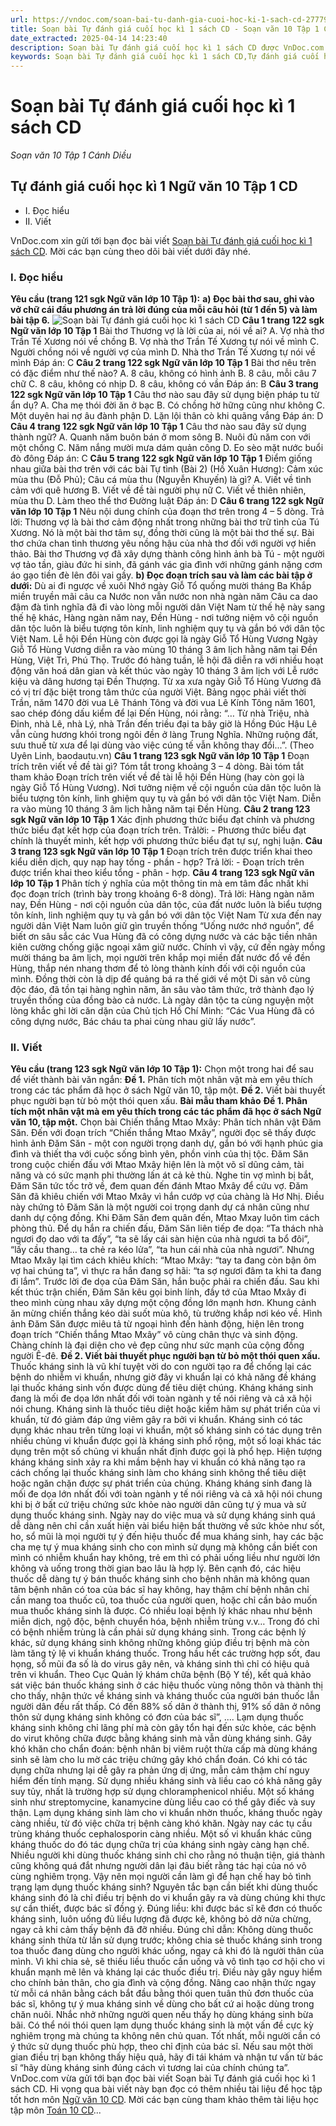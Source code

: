 ```yaml
---
url: https://vndoc.com/soan-bai-tu-danh-gia-cuoi-hoc-ki-1-sach-cd-277796
title: Soạn bài Tự đánh giá cuối học kì 1 sách CD - Soạn văn 10 Tập 1 Cánh Diều - VnDoc.com
date_extracted: 2025-04-14 14:23:40
description: Soạn bài Tự đánh giá cuối học kì 1 sách CD được VnDoc.com sưu tầm và xin gửi tới bạn đọc cùng tham khảo.
keywords: Soạn bài Tự đánh giá cuối học kì 1 sách CD,Tự đánh giá cuối học kì 1,soạn Tự đánh giá cuối học kì 1,soạn văn Tự đánh giá cuối học kì 1,soạn văn 10,ngữ văn 10 CD
---
```


# Soạn bài Tự đánh giá cuối học kì 1 sách CD
 _Soạn văn 10 Tập 1 Cánh Diều_
## Tự đánh giá cuối học kì 1 Ngữ văn 10 Tập 1 CD
  * I. Đọc hiểu
  * II. Viết

VnDoc.com xin gửi tới bạn đọc bài viết [Soạn bài Tự đánh giá cuối học kì 1 sách CD](<https://vndoc.com/soan-bai-tu-danh-gia-cuoi-hoc-ki-1-sach-cd-277796>). Mời các bạn cùng theo dõi bài viết dưới đây nhé.
### I. Đọc hiểu
**Yêu cầu \(trang 121 sgk Ngữ văn lớp 10 Tập 1\):**
**a\) Đọc bài thơ sau, ghi vào vở chữ cái đầu phương án trả lời đúng của mỗi câu hỏi \(từ 1 đến 5\) và làm bài tập 6.**
![Soạn bài Tự đánh giá cuối học kì 1 sách CD](https://i.vdoc.vn/data/image/2022/10/10/soan-bai-tu-danh-gia-cuoi-hoc-ki-1-1.jpg)
**Câu 1 trang 122 sgk Ngữ văn lớp 10 Tập 1**
Bài thơ Thương vợ là lời của ai, nói về ai?
A. Vợ nhà thơ Trần Tế Xương nói về chồng
B. Vợ nhà thơ Trần Tế Xương tự nói về mình
C. Người chồng nói về người vợ của mình
D. Nhà thơ Trần Tế Xương tự nói về mình
Đáp án: C
**Câu 2 trang 122 sgk Ngữ văn lớp 10 Tập 1**
Bài thơ nêu trên có đặc điểm như thế nào?
A. 8 câu, không có hình ảnh
B. 8 câu, mỗi câu 7 chữ
C. 8 câu, không có nhịp
D. 8 câu, không có vần
Đáp án: B
**Câu 3 trang 122 sgk Ngữ văn lớp 10 Tập 1**
Câu thơ nào sau đây sử dụng biện pháp tu từ ẩn dụ?
A. Cha mẹ thói đời ăn ở bạc
B. Có chồng hờ hững cũng như không
C. Một duyên hai nợ âu đành phận
D. Lặn lội thân cò khi quãng vắng
Đáp án: D
**Câu 4 trang 122 sgk Ngữ văn lớp 10 Tập 1**
Câu thơ nào sau đây sử dụng thành ngữ?
A. Quanh năm buôn bán ở mom sông
B. Nuôi đủ năm con với một chồng
C. Năm nắng mười mưa dám quản công
D. Eo sèo mặt nước buổi đò đông
Đáp án: C
**Câu 5 trang 122 sgk Ngữ văn lớp 10 Tập 1**
Điểm giống nhau giữa bài thơ trên với các bài Tự tình \(Bài 2\) \(Hồ Xuân Hương\): Cảm xúc mùa thu \(Đỗ Phủ\); Câu cá mùa thu \(Nguyễn Khuyến\) là gì?
A. Viết về tình cảm với quê hương
B. Viết về đề tài người phụ nữ
C. Viết về thiên nhiên, mùa thu
D. Làm theo thể thơ Đường luật
Đáp án: D
**Câu 6 trang 122 sgk Ngữ văn lớp 10 Tập 1**
Nêu nội dung chính của đoạn thơ trên trong 4 – 5 dòng.
Trả lời:
Thương vợ là bài thơ cảm động nhất trong những bài thơ trữ tình của Tú Xương. Nó là một bài thơ tâm sự, đồng thời cũng là một bài thơ thế sự. Bài thơ chứa chan tình thương yêu nồng hậu của nhà thơ đối với người vợ hiền thảo. Bài thơ Thương vợ đã xây dựng thành công hình ảnh bà Tú - một người vợ tảo tần, giàu đức hi sinh, đã gánh vác gia đình với những gánh nặng cơm áo gạo tiền đè lên đôi vai gầy.
**b\) Đọc đoạn trích sau và làm các bài tập ở dưới:**
Dù ai đi ngược về xuôi
Nhớ ngày Giỗ Tổ quống mười tháng Ba
Khắp miền truyền mãi câu ca
Nước non vẫn nước non nhà ngàn năm
Câu ca dao đậm đà tình nghĩa đã đi vào lòng mỗi người dân Việt Nam từ thế hệ này sang thế hệ khác, Hàng ngàn năm nay, Đền Hùng - nơi tưởng niệm vô cội nguồn dân tộc luôn là biểu tượng tôn kính, linh nghiệm quy tụ và gắn bó với dân tộc Việt Nam.
Lễ hội Đền Hùng còn được gọi là ngày Giỗ Tổ Hùng Vương
Ngày Giỗ Tổ Hùng Vương diễn ra vào mùng 10 tháng 3 âm lịch hằng năm tại Đền Hùng, Việt Trì, Phú Thọ. Trước đó hàng tuần, lễ hội đã diễn ra với nhiều hoạt động văn hoá dân gian và kết thúc vào ngày 10 tháng 3 âm lịch với Lễ rước kiệu và dâng hương tại Đền Thượng.
Từ xa xưa ngày Giỗ Tổ Hùng Vương đã có vị trí đặc biệt trong tâm thức của người Việt. Bảng ngọc phải viết thời Trần, năm 1470 đời vua Lê Thánh Tông và đời vua Lê Kính Tông năm 1601, sao chép đóng dấu kiểm để lại Đến Hùng, nói rằng: “… Từ nhà Triệu, nhà Đinh, nhà Lê, nhà Lý, nhà Trần đến triều đại ta bây giờ là Hồng Đúc Hậu Lê vẫn cùng hương khói trong ngôi đền ở làng Trung Nghĩa. Những ruộng đất, sưu thuế từ xưa để lại dùng vào việc cúng tế vẫn không thay đổi...”.
\(Theo Uyên Linh, baodautu.vn\)
**Câu 1 trang 123 sgk Ngữ văn lớp 10 Tập 1**
Đoạn trích trên viết về đề tài gì? Tóm tắt trong khoảng 3 – 4 dòng.
Bài tóm tắt tham khảo
Đoạn trích trên viết về đề tài lễ hội Đền Hùng \(hay còn gọi là ngày Giỗ Tổ Hùng Vương\). Nơi tưởng niệm về cội nguồn của dân tộc luôn là biểu tượng tôn kính, linh ghiệm quy tụ và gắn bó với dân tộc Việt Nam. Diễn ra vào mùng 10 tháng 3 âm lịch hằng năm tại Đền Hùng.
**Câu 2 trang 123 sgk Ngữ văn lớp 10 Tập 1**
Xác định phương thức biểu đạt chính và phương thức biểu đạt kết hợp của đoạn trích trên.
Trảlời:
\- Phương thức biểu đạt chính là thuyết minh, kết hợp với phương thức biểu đạt tự sự, nghị luận.
**Câu 3 trang 123 sgk Ngữ văn lớp 10 Tập 1**
Đoạn trích trên được triển khai theo kiểu diễn dịch, quy nạp hay tống - phần - hợp?
Trả lời:
\- Đoạn trích trên được triển khai theo kiểu tổng - phân - hợp.
**Câu 4 trang 123 sgk Ngữ văn lớp 10 Tập 1**
Phân tích ý nghĩa của một thông tin mà em tâm đắc nhất khi đọc đoạn trích \(trình bày trong khoảng 6-8 dòng\).
Trả lời:
Hàng ngàn năm nay, Đền Hùng - nơi cội nguồn của dân tộc, của đất nước luôn là biểu tượng tôn kính, linh nghiệm quy tụ và gắn bó với dân tộc Việt Nam
Từ xưa đến nay người dân Việt Nam luôn giữ gìn truyền thống “Uống nước nhớ nguồn”, để biết ơn sâu sắc các Vua Hùng đã có công dựng nước và các bậc tiền nhân kiên cường chống giặc ngoại xâm giữ nước. Chính vì vậy, cứ đến ngày mồng mười tháng ba âm lịch, mọi người trên khắp mọi miền đất nước đổ về đền Hùng, thắp nén nhang thơm để tỏ lòng thành kính đối với cội nguồn của mình. Đồng thời còn là dịp để quảng bá ra thế giới về một Di sản vô cùng độc đáo, đã tồn tại hàng nghìn năm, ăn sâu vào tâm thức, trở thành đạo lý truyền thống của đồng bào cả nước. Là ngày dân tộc ta cùng nguyện một lòng khắc ghi lời căn dặn của Chủ tịch Hồ Chí Minh: “Các Vua Hùng đã có công dựng nước, Bác cháu ta phai cùng nhau giữ lấy nước”.
### II. Viết
**Yêu cầu \(trang 123 sgk Ngữ văn lớp 10 Tập 1\):**
Chọn một trong hai để sau để viết thành bài văn ngắn:
**Đề 1.** Phân tích một nhân vật mà em yêu thích trong các tác phẩm đã học ở sách Ngữ văn 10, tập một.
**Đề 2.** Viết bài thuyết phục người bạn từ bỏ một thói quen xấu.
**Bài mẫu tham khảo**
**Đề 1. Phân tích một nhân vật mà em yêu thích trong các tác phẩm đã học ở sách Ngữ văn 10, tập một.**
Chọn bài Chiến thắng Mtao Mxây: Phân tích nhân vật Đăm Săn.
Đến với đoạn trích “Chiến thắng Mtao Mxây”, người đọc sẽ thấy được hình ảnh Đăm Săn - một con người trọng danh dự, gắn bó với hạnh phúc gia đình và thiết tha với cuộc sống bình yên, phồn vinh của thị tộc.
Đăm Săn trong cuộc chiến đấu với Mtao Mxây hiện lên là một võ sĩ dũng cảm, tài năng và có sức mạnh phi thường lấn át cả kẻ thù. Nghe tin vợ mình bị bắt, Đăm Săn tức tốc trở về, đem quan đến đánh Mtao Mxây để cứu vợ. Đăm Săn đã khiêu chiến với Mtao Mxây vì hắn cướp vợ của chàng là Hơ Nhị. Điều này chứng tỏ Đăm Săn là một người coi trọng danh dự cá nhân cũng như danh dự cộng đồng. Khi Đăm Săn đem quân đến, Mtao Mxay luôn tìm cách phòng thủ. Để dụ hắn ra chiến đấu, Đăm Săn liên tiếp đe dọa: “Ta thách nhà ngươi đọ dao với ta đấy”, “ta sẽ lấy cái sàn hiện của nhà ngươi ta bổ đôi”, “lấy cầu thang… ta chẻ ra kéo lửa”, “ta hun cái nhà của nhà ngươi”. Nhưng Mtao Mxây lại tìm cách khiêu khích: “Mtao Mxây: “tay ta đang còn bận ôm vợ hai chúng ta”, vì thực ra hắn đang sợ hãi: “ta sợ ngươi đâm ta khi ta đang đi lắm”. Trước lời đe dọa của Đăm Săn, hắn buộc phải ra chiến đấu.
Sau khi kết thúc trận chiến, Đăm Săn kêu gọi binh lính, đầy tớ của Mtao Mxây đi theo mình cùng nhau xây dựng một cộng đồng lớn mạnh hơn. Khung cảnh ăn mừng chiến thắng kéo dài suốt mùa khô, tù trưởng khắp nơi kéo về. Hình ảnh Đăm Săn được miêu tả từ ngoại hình đến hành động, hiện lên trong đoạn trích “Chiến thắng Mtao Mxây” vô cùng chân thực và sinh động. Chàng chính là đại diện cho vẻ đẹp cũng như sức mạnh của cộng đồng người Ê-đê.
**Đề 2. Viết bài thuyết phục người bạn từ bỏ một thói quen xấu.**
Thuốc kháng sinh là vũ khí tuyệt vời do con người tạo ra để chống lại các bệnh do nhiễm vi khuẩn, nhưng giờ đây vi khuẩn lại có khả năng đề kháng lại thuốc kháng sinh vốn được dùng để tiêu diệt chúng. Kháng kháng sinh đang là mối đe dọa lớn nhất đối với toàn ngành y tế nói riêng và cả xã hội nói chung.
Kháng sinh là thuốc tiêu diệt hoặc kiềm hãm sự phát triển của vi khuẩn, từ đó giảm đáp ứng viêm gây ra bởi vi khuẩn. Kháng sinh có tác dụng khác nhau trên từng loại vi khuẩn, một số kháng sinh có tác dụng trên nhiều chủng vi khuẩn được gọi là kháng sinh phổ rộng, một số loại khác tác dụng trên một số chủng vi khuẩn nhất định được gọi là phổ hẹp.
Hiện tượng kháng kháng sinh xảy ra khi mầm bệnh hay vi khuẩn có khả năng tạo ra cách chống lại thuốc kháng sinh làm cho kháng sinh không thể tiêu diệt hoặc ngăn chặn được sự phát triển của chúng.
Kháng kháng sinh đang là mối đe dọa lớn nhất đối với toàn ngành y tế nói riêng và cả xã hội nói chung khi bị ở bất cứ triệu chứng sức khỏe nào người dân cũng tự ý mua và sử dụng thuốc kháng sinh. Ngày nay do việc mua và sử dụng kháng sinh quá dễ dàng nên chỉ cần xuất hiện vài biểu hiện bất thường về sức khỏe như sốt, ho, sổ mũi là mọi người tự ý đến hiệu thuốc để mua kháng sinh, hay các bậc cha mẹ tự ý mua kháng sinh cho con mình sử dụng mà không cần biết con mình có nhiễm khuẩn hay không, trẻ em thì có phải uống liều như người lớn không và uống trong thời gian bao lâu là hợp lý.
Bên cạnh đó, các hiệu thuốc dễ dàng tự ý bán thuốc kháng sinh cho bệnh nhân mà không quan tâm bệnh nhân có toa của bác sĩ hay không, hay thậm chí bệnh nhân chỉ cần mang toa thuốc cũ, toa thuốc của người quen, hoặc chỉ cần bảo muốn mua thuốc kháng sinh là được.
Có nhiều loại bệnh lý khác nhau như bệnh miễn dịch, ngộ độc, bệnh chuyển hóa, bệnh nhiễm trùng v.v… Trong đó chỉ có bệnh nhiễm trùng là cần phải sử dụng kháng sinh. Trong các bệnh lý khác, sử dụng kháng sinh không những không giúp điều trị bệnh mà còn làm tăng tỷ lệ vi khuẩn kháng thuốc. Trong hầu hết các trường hợp sốt, đau họng, sổ mũi đa số là do virus gây nên, và kháng sinh thì chỉ có hiệu quả trên vi khuẩn. Theo Cục Quản lý khám chữa bệnh \(Bộ Y tế\), kết quả khảo sát việc bán thuốc kháng sinh ở các hiệu thuốc vùng nông thôn và thành thị cho thấy, nhận thức về kháng sinh và kháng thuốc của người bán thuốc lẫn người dân đều rất thấp. Có đến 88% số dân ở thành thị, 91% số dân ở nông thôn sử dụng kháng sinh không có đơn của bác sĩ”, ....
Lạm dụng thuốc kháng sinh không chỉ lãng phí mà còn gây tổn hại đến sức khỏe, các bệnh do virut không chữa được bằng kháng sinh mà vẫn dùng kháng sinh. Gây khó khăn cho chẩn đoán: bệnh nhân bị viêm ruột thừa cấp mà dùng kháng sinh sẽ làm cho lu mờ các triệu chứng gây khó chẩn đoán. Có khi có tác dụng chữa nhưng lại dễ gây ra phản ứng dị ứng, mẫn cảm thậm chí nguy hiểm đến tính mạng. Sử dụng nhiều kháng sinh và liều cao có khả năng gây suy tủy, nhất là trường hợp sử dụng chloramphenicol nhiều. Một số kháng sinh như streptomycine, kanamycine dùng liều cao có thể gây điếc và suy thận. Lạm dụng kháng sinh làm cho vi khuẩn nhờn thuốc, kháng thuốc ngày càng nhiều, từ đó việc chữa trị bệnh càng khó khăn. Ngày nay các tụ cầu trùng kháng thuốc cephalosporin càng nhiều. Một số vi khuẩn khác cũng kháng thuốc do đó tác dụng chữa trị của kháng sinh ngày càng hạn chế. Nhiều người khi dùng thuốc kháng sinh chỉ cho rằng nó thuận tiện, giá thành cũng không quá đắt nhưng người dân lại đâu biết rằng tác hại của nó vô cùng nghiêm trọng. Vậy nên mọi người cần làm gì để hạn chế hay bỏ tình trạng lạm dụng thuốc kháng sinh? Nguyên tắc bạn cần biết khi dùng thuốc kháng sinh đó là chỉ điều trị bệnh do vi khuẩn gây ra và dùng chúng khi thực sự cần thiết, được bác sĩ đồng ý. Đúng liều: khi được bác sĩ kê đơn có thuốc kháng sinh, luôn uống đủ liều lượng đã được kê, không bỏ dở nửa chừng, ngay cả khi cảm thấy bệnh đã đỡ nhiều. Đúng chỉ dẫn: Không dùng thuốc kháng sinh thừa từ lần sử dụng trước; không chia sẻ thuốc kháng sinh trong toa thuốc đang dùng cho người khác uống, ngay cả khi đó là người thân của mình. Vì khi chia sẻ, sẽ thiếu liều thuốc cần uống và vô tình tạo cơ hội cho vi khuẩn mạnh mẽ lên và kháng lại các thuốc điều trị. Điều này gây nguy hiểm cho chính bản thân, cho gia đình và cộng đồng.
Nâng cao nhận thức ngay từ mỗi cá nhân bằng cách bắt đầu bằng thói quen tuân thủ đơn thuốc của bác sĩ, không tự ý mua kháng sinh về dùng cho bất cứ ai hoặc dùng trong chăn nuôi. Nhắc nhở những người quen nếu thấy họ dùng kháng sinh bừa bãi.
Có thể nói thói quen lạm dụng thuốc kháng sinh là một vấn đề cực kỳ nghiêm trọng mà chúng ta không nên chủ quan. Tốt nhất, mỗi người cần có ý thức sử dụng thuốc phù hợp, theo chỉ định của bác sĩ. Nếu sau một thời gian điều trị bạn không thấy hiệu quả, hãy đi tái khám và nhận tư vấn từ bác sĩ “hãy dùng kháng sinh đúng cách vì tương lai của chính chúng ta”.
VnDoc.com vừa gửi tới bạn đọc bài viết Soạn bài Tự đánh giá cuối học kì 1 sách CD. Hi vọng qua bài viết này bạn đọc có thêm nhiều tài liệu để học tập tốt hơn môn [Ngữ văn 10 CD](<https://vndoc.com/ngu-van-10-canh-dieu-tap1>). Mời các bạn cùng tham khảo thêm tài liệu học tập môn [Toán 10 CD](<https://vndoc.com/toan-10-canh-dieu-tap1>)...
